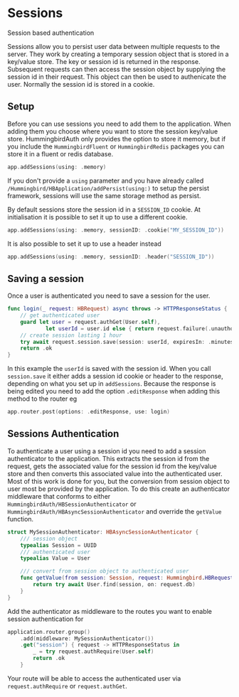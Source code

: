 # Sessions

Session based authentication

Sessions allow you to persist user data between multiple requests to the server. They work by creating a temporary session object that is stored in a key/value store. The key or session id is returned in the response. Subsequent requests can then access the session object by supplying the session id in their request. This object can then be used to authenicate the user. Normally the session id is stored in a cookie.

## Setup

Before you can use sessions you need to add them to the application. When adding them you choose where you want to store the session key/value store. HummingbirdAuth only provides the option to store it memory, but if you include the ``HummingbirdFluent`` or ``HummingbirdRedis`` packages you can store it in a fluent or redis database.

```swift
app.addSessions(using: .memory)
```

If you don't provide a `using` parameter and you have already called ``/Hummingbird/HBApplication/addPersist(using:)`` to setup the persist framework, sessions will use the same storage method as persist.

By default sessions store the session id in a `SESSION_ID` cookie. At initialisation it is possible to set it up to use a different cookie.

```swift
app.addSessions(using: .memory, sessionID: .cookie("MY_SESSION_ID"))
```

It is also possible to set it up to use a header instead

```swift
app.addSessions(using: .memory, sessionID: .header("SESSION_ID"))
```

## Saving a session

Once a user is authenticated you need to save a session for the user. 

```swift
func login(_ request: HBRequest) async throws -> HTTPResponseStatus {
    // get authenticated user
    guard let user = request.authGet(User.self),
            let userId = user.id else { return request.failure(.unauthorized) }
    // create session lasting 1 hour
    try await request.session.save(session: userId, expiresIn: .minutes(60))
    return .ok
}
```
In this example the `userId` is saved with the session id. When you call `session.save` it either adds a session id cookie or header to the response, depending on what you set up in `addSessions`. Because the response is being edited you need to add the option `.editResponse` when adding this method to the router eg

```swift
app.router.post(options: .editResponse, use: login)
```

## Sessions Authentication

To authenticate a user using a session id you need to add a session authenticator to the application. This extracts the session id from the request, gets the associated value for the session id from the key/value store and then converts this associated value into the authenticated user. Most of this work is done for you, but the conversion from session object to user most be provided by the application. To do this create an authenticator middleware that conforms to either ``HummingbirdAuth/HBSessionAuthenticator`` or ``HummingbirdAuth/HBAsyncSessionAuthenticator`` and override the `getValue` function. 

```swift
struct MySessionAuthenticator: HBAsyncSessionAuthenticator {
    /// session object
    typealias Session = UUID
    /// authenticated user
    typealias Value = User

    /// convert from session object to authenticated user
    func getValue(from session: Session, request: Hummingbird.HBRequest) async throws -> Value? {
        return try await User.find(session, on: request.db)
    }
}
```

Add the authenticator as middleware to the routes you want to enable session authentication for

```swift
application.router.group()
    .add(middleware: MySessionAuthenticator())
    .get("session") { request -> HTTPResponseStatus in
        _ = try request.authRequire(User.self)
        return .ok
    }
```

Your route will be able to access the authenticated user via `request.authRequire` or `request.authGet`.
